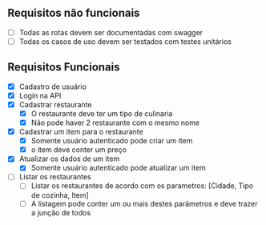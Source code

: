 ## Requisitos não funcionais
- [ ] Todas as rotas devem ser documentadas com swagger
- [ ] Todas os casos de uso devem ser testados com testes unitários 

## Requisitos Funcionais
- [x] Cadastro de usuário
- [x] Login na API
- [x] Cadastrar restaurante
  - [x] O restaurante deve ter um tipo de culinaria
  - [x] Não pode haver 2 restaurante com o mesmo nome

- [x] Cadastrar um item para o restaurante
  - [x] Somente usuário autenticado pode criar um item
  - [x] o item deve conter um preço
- [x] Atualizar os dados de um item
  - [x] Somente usuário autenticado pode atualizar um item
  
- [ ] Listar os restaurantes
  - [ ] Listar os restaurantes de acordo com os parametros: [Cidade, Tipo de cozinha, Item]
  - [ ] A listagem pode conter um ou mais destes parâmetros e deve trazer a junção de todos